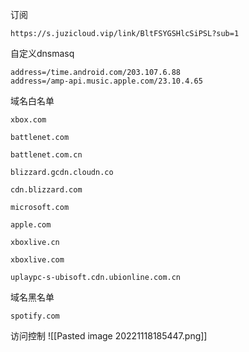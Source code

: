 订阅
```
https://s.juzicloud.vip/link/BltFSYGSHlcSiPSL?sub=1
```


自定义dnsmasq
```
address=/time.android.com/203.107.6.88
address=/amp-api.music.apple.com/23.10.4.65
```


域名白名单
```
xbox.com

battlenet.com

battlenet.com.cn

blizzard.gcdn.cloudn.co

cdn.blizzard.com

microsoft.com

apple.com

xboxlive.cn

xboxlive.com

uplaypc-s-ubisoft.cdn.ubionline.com.cn
```


域名黑名单  
```
spotify.com
```



访问控制
![[Pasted image 20221118185447.png]]